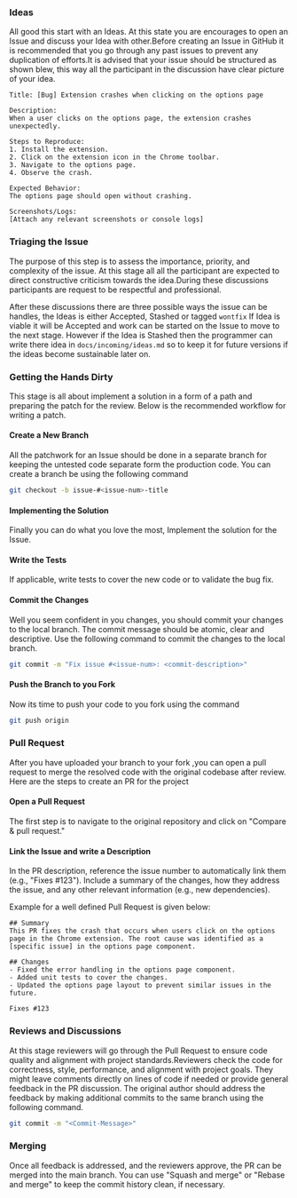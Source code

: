 ### Ideas
All good this start with an Ideas. At this state you are encourages to open an Issue and discuss your Idea with other.Before creating an Issue in GitHub it is recommended that you go through any past issues to prevent any duplication of efforts.It is advised that your issue should be structured as shown blew, this way all the participant in the discussion have clear picture of your idea.

```
Title: [Bug] Extension crashes when clicking on the options page

Description:
When a user clicks on the options page, the extension crashes unexpectedly. 

Steps to Reproduce:
1. Install the extension.
2. Click on the extension icon in the Chrome toolbar.
3. Navigate to the options page.
4. Observe the crash.

Expected Behavior:
The options page should open without crashing.

Screenshots/Logs:
[Attach any relevant screenshots or console logs]
```


### Triaging the Issue
The purpose of this step is to assess the importance, priority, and complexity of the issue. At this stage all all the participant are expected to direct constructive criticism towards the idea.During these discussions participants are request to be respectful and professional.

After these discussions there are three possible ways the issue can be handles, the Ideas is either Accepted, Stashed or tagged `wontfix` 
If Idea is viable it will be Accepted and work can be started on the Issue to move to the next stage.
However if the Idea is Stashed then the programmer can write there idea in `docs/incoming/ideas.md` so to keep it for future versions if the ideas become sustainable later on. 

### Getting the Hands Dirty
This stage is all about implement a solution in a form of a path and preparing the patch for the review. Below is the recommended workflow for writing a patch.
#### Create a New Branch 
All the patchwork for an Issue should be done in a separate branch for keeping the untested code separate form the production code. You can create a branch be using the following command 
```bash
git checkout -b issue-#<issue-num>-title
```

#### Implementing the Solution 
Finally you can do what you love the most, Implement the solution for the Issue. 

#### Write the Tests 
If applicable, write tests to cover the new code or to validate the bug fix.

#### Commit the Changes 
Well you seem confident in you changes, you should commit your changes to the local branch. The commit message should be atomic, clear and descriptive. Use the following command to commit the changes to the local branch.
```bash
git commit -m "Fix issue #<issue-num>: <commit-description>"
```
#### Push the Branch to you Fork 
Now its time to push your code to you fork using the command 
```bash
git push origin
```

### Pull Request 
After you have uploaded your branch to your fork ,you can open a pull request to merge the resolved code with the original codebase after review. Here are the steps to create an PR for the project
#### Open a Pull Request 
The first step is to navigate to the original repository and click on "Compare & pull request."

#### Link the Issue and write a Description 
In the PR description, reference the issue number to automatically link them (e.g., "Fixes #123"). Include a summary of the changes, how they address the issue, and any other relevant information (e.g., new dependencies).

Example for a well defined Pull Request is given below:
```
## Summary
This PR fixes the crash that occurs when users click on the options page in the Chrome extension. The root cause was identified as a [specific issue] in the options page component.

## Changes
- Fixed the error handling in the options page component.
- Added unit tests to cover the changes.
- Updated the options page layout to prevent similar issues in the future.

Fixes #123
```
### Reviews and Discussions  
At this stage reviewers will go through the Pull Request to ensure code quality and alignment with project standards.Reviewers check the code for correctness, style, performance, and alignment with project goals. They might leave comments directly on lines of code if needed or provide general feedback in the PR discussion. The original author should address the feedback by making additional commits to the same branch using the following command.
```bash
git commit -m "<Commit-Message>"
```
### Merging
Once all feedback is addressed, and the reviewers approve, the PR can be merged into the main branch. You can use "Squash and merge" or "Rebase and merge" to keep the commit history clean, if necessary.


